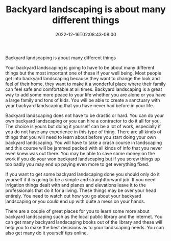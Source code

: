 ﻿---
title: "Backyard landscaping is about many different things"
date: 2022-12-16T02:08:43-08:00
description: "Landscaping Tips for Web Success"
featured_image: "/images/Landscaping.jpg"
tags: ["Landscaping"]
---

Backyard landscaping is about many different things 

Your backyard landscaping is going to have to be about many different things but the most important one of these if your well being. Most people get into backyard landscaping because they want to change the look and feel of their home, they want to make it a wonderful place where their family can feel safe and comfortable at all times. Backyard landscaping is a great way to add some more peace to your life whether you are alone or you have a large family and tons of kids. You will be able to create a sanctuary with your backyard landscaping that you have never had before in your life. 

Backyard landscaping does not have to be drastic or hard. You can do your own backyard landscaping or you can hire a contractor to do it all for you. The choice is yours but doing it yourself can be a lot of work, especially if you do not have any experience in this type of thing. There are all kinds of things that you will need to learn about before you start doing your own backyard landscaping. You will have to take a crash course in landscaping and this course will be jammed packed with all kinds of info that you never even knew was out there. You may be able to save some money on the work if you do your won backyard landscaping but if you screw things up too badly you may end up paying even more to get everything fixed. 

If you want to get some backyard landscaping done you should only do it yourself if it is going to be a simple and straightforward job. If you need irrigation things dealt with and planes and elevations leave it to the professionals that do it for a living. These things may be over your head entirely. You need to watch out how you go about your backyard landscaping or you could end up with quite a mess on your hands. 

There are a couple of great places for you to learn some more about backyard landscaping such as the local public library and the internet. You can get many backyard landscaping books out of the library and these will help you to make the best decisions as to your landscaping needs. You can also get many do it yourself tips online. 




